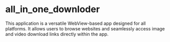 # all_in_one_downloder
This application is a versatile WebView-based app designed for all platforms. It allows users to browse websites and seamlessly access image and video download links directly within the app.
